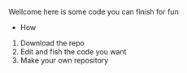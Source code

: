 Wellcome here is some code you can finish for fun
- How 
1. Download the repo
2. Edit and fish the code you want
3. Make your own repository
